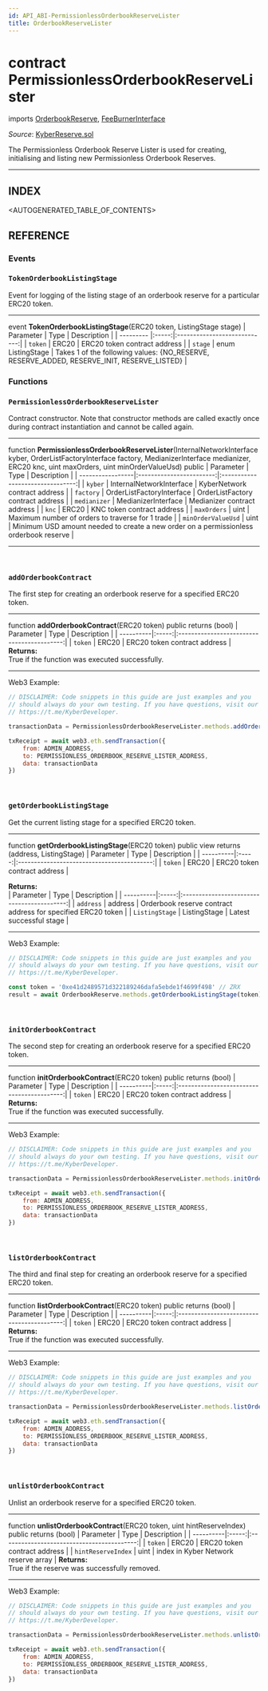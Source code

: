 ```yaml
---
id: API_ABI-PermissionlessOrderbookReserveLister
title: OrderbookReserveLister
---
```

[//]: # (tagline)
# contract PermissionlessOrderbookReserveLister
imports [OrderbookReserve](api_abi-orderbookreserve.md), [FeeBurnerInterface](api_abi-feeburnerinterface.md)

*Source*: [KyberReserve.sol](https://github.com/KyberNetwork/smart-contracts/blob/auditv3/contracts/permissionless/PermissionlessOrderbookReserveLister.sol)

The Permissionless Orderbook Reserve Lister is used for creating, initialising and listing new Permissionless Orderbook Reserves.
___

## INDEX

<AUTOGENERATED_TABLE_OF_CONTENTS>

## REFERENCE

### Events

### `TokenOrderbookListingStage`
Event for logging of the listing stage of an orderbook reserve for a particular ERC20 token.
___
event __TokenOrderbookListingStage__(ERC20 token, ListingStage stage)
| Parameter | Type  | Description                  |
| --------- |:-----:|:----------------------------:|
| `token`  | ERC20  | ERC20 token contract address |
| `stage` | enum ListingStage   | Takes 1 of the following values: {NO_RESERVE, RESERVE_ADDED, RESERVE_INIT, RESERVE_LISTED}  |
<br />

### Functions

### `PermissionlessOrderbookReserveLister`
Contract constructor. Note that constructor methods are called exactly once during contract instantiation and cannot be called again.
___
function __PermissionlessOrderbookReserveLister__(InternalNetworkInterface kyber, OrderListFactoryInterface factory, MedianizerInterface medianizer, ERC20 knc, uint maxOrders, uint minOrderValueUsd) public
| Parameter        | Type                     | Description                      |
| -----------------|:------------------------:|:--------------------------------:|
| `kyber`                         | InternalNetworkInterface  | KyberNetwork contract address    |
| `factory`                      | OrderListFactoryInterface | OrderListFactory contract address |
| `medianizer`               | MedianizerInterface            | Medianizer contract address           |
| `knc`                            | ERC20                                  | KNC token contract address    |
| `maxOrders`               | uint                                       | Maximum number of orders to traverse for 1 trade |
| `minOrderValueUsd`  | uint                                       | Minimum USD amount needed to create a new order on a permissionless orderbook reserve           |
___
<br />

### `addOrderbookContract`
The first step for creating an orderbook reserve for a specified ERC20 token.
___
function __addOrderbookContract__(ERC20 token) public returns (bool)
| Parameter | Type  | Description                                |
| ----------|:-----:|:------------------------------------------:|
| `token`   | ERC20 | ERC20 token contract address |
**Returns:**\
True if the function was executed successfully.
___
Web3 Example:
```js
// DISCLAIMER: Code snippets in this guide are just examples and you
// should always do your own testing. If you have questions, visit our
// https://t.me/KyberDeveloper.

transactionData = PermissionlessOrderbookReserveLister.methods.addOrderbookContract(token).encodeABI()

txReceipt = await web3.eth.sendTransaction({
	from: ADMIN_ADDRESS,
	to: PERMISSIONLESS_ORDERBOOK_RESERVE_LISTER_ADDRESS,
	data: transactionData
})
```
<br />

### `getOrderbookListingStage`
Get the current listing stage for a specified ERC20 token.
___
function __getOrderbookListingStage__(ERC20 token) public view returns (address, ListingStage)
| Parameter | Type  | Description                                |
| ----------|:-----:|:------------------------------------------:|
| `token`   | ERC20 | ERC20 token contract address |

**Returns:**\
| Parameter | Type  | Description                                |
| ----------|:-----:|:------------------------------------------:|
| `address`   | address | Orderbook reserve contract address for specified ERC20 token |
| `ListingStage`   | ListingStage | Latest successful stage |
___
Web3 Example:
```js
// DISCLAIMER: Code snippets in this guide are just examples and you
// should always do your own testing. If you have questions, visit our
// https://t.me/KyberDeveloper.

const token = '0xe41d2489571d322189246dafa5ebde1f4699f498' // ZRX
result = await OrderbookReserve.methods.getOrderbookListingStage(token).call()
```
<br />

### `initOrderbookContract`
The second step for creating an orderbook reserve for a specified ERC20 token.
___
function __initOrderbookContract__(ERC20 token) public returns (bool)
| Parameter | Type  | Description                                |
| ----------|:-----:|:------------------------------------------:|
| `token`   | ERC20 | ERC20 token contract address |
**Returns:**\
True if the function was executed successfully.
___
Web3 Example:
```js
// DISCLAIMER: Code snippets in this guide are just examples and you
// should always do your own testing. If you have questions, visit our
// https://t.me/KyberDeveloper.

transactionData = PermissionlessOrderbookReserveLister.methods.initOrderbookContract(token).encodeABI()

txReceipt = await web3.eth.sendTransaction({
	from: ADMIN_ADDRESS,
	to: PERMISSIONLESS_ORDERBOOK_RESERVE_LISTER_ADDRESS,
	data: transactionData
})
```
<br />

### `listOrderbookContract`
The third and final step for creating an orderbook reserve for a specified ERC20 token.
___
function __listOrderbookContract__(ERC20 token) public returns (bool)
| Parameter | Type  | Description                                |
| ----------|:-----:|:------------------------------------------:|
| `token`   | ERC20 | ERC20 token contract address |
**Returns:**\
True if the function was executed successfully.
___
Web3 Example:
```js
// DISCLAIMER: Code snippets in this guide are just examples and you
// should always do your own testing. If you have questions, visit our
// https://t.me/KyberDeveloper.

transactionData = PermissionlessOrderbookReserveLister.methods.listOrderbookContract(token).encodeABI()

txReceipt = await web3.eth.sendTransaction({
	from: ADMIN_ADDRESS,
	to: PERMISSIONLESS_ORDERBOOK_RESERVE_LISTER_ADDRESS,
	data: transactionData
})
```
<br />

### `unlistOrderbookContract`
Unlist an orderbook reserve for a specified ERC20 token.
___
function __unlistOrderbookContract__(ERC20 token, uint hintReserveIndex) public returns (bool)
| Parameter | Type  | Description                                |
| ----------|:-----:|:------------------------------------------:|
| `token`   | ERC20 | ERC20 token contract address |
| `hintReserveIndex`   | uint | index in Kyber Network reserve array |
**Returns:**\
True if the reserve was successfully removed.
___
Web3 Example:
```js
// DISCLAIMER: Code snippets in this guide are just examples and you
// should always do your own testing. If you have questions, visit our
// https://t.me/KyberDeveloper.

transactionData = PermissionlessOrderbookReserveLister.methods.unlistOrderbookContract(token,hintReserveIndex).encodeABI()

txReceipt = await web3.eth.sendTransaction({
	from: ADMIN_ADDRESS,
	to: PERMISSIONLESS_ORDERBOOK_RESERVE_LISTER_ADDRESS,
	data: transactionData
})
```
<br />
